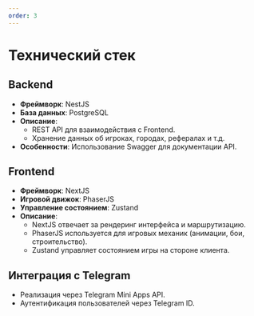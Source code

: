 ```yaml
---
order: 3
---
```


# Технический стек

## Backend

- **Фреймворк**: NestJS
- **База данных**: PostgreSQL
- **Описание**:
  - REST API для взаимодействия с Frontend.
  - Хранение данных об игроках, городах, рефералах и т.д.
- **Особенности**: Использование Swagger для документации API.

## Frontend

- **Фреймворк**: NextJS
- **Игровой движок**: PhaserJS
- **Управление состоянием**: Zustand
- **Описание**:
  - NextJS отвечает за рендеринг интерфейса и маршрутизацию.
  - PhaserJS используется для игровых механик (анимации, бои, строительство).
  - Zustand управляет состоянием игры на стороне клиента.

## Интеграция с Telegram

- Реализация через Telegram Mini Apps API.
- Аутентификация пользователей через Telegram ID.
